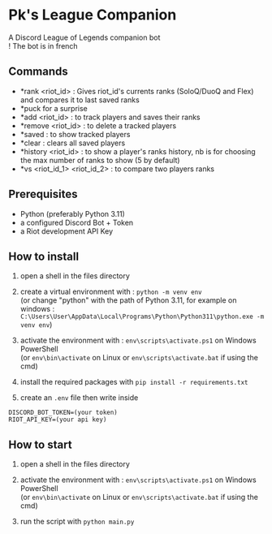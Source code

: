 # Pk's League Companion

A Discord League of Legends companion bot  
! The bot is in french

## Commands

- *rank <riot_id> : Gives riot_id's currents ranks (SoloQ/DuoQ and Flex) and compares it to last saved ranks
- *puck for a surprise
- *add <riot_id> : to track players and saves their ranks
- *remove <riot_id> : to delete a tracked players
- *saved : to show tracked players
- *clear : clears all saved players
- *history <riot_id> <nb> : to show a player's ranks history, nb is for choosing the max number of ranks to show (5 by default)
- *vs <queue> <riot_id_1> <riot_id_2> : to compare two players ranks

## Prerequisites

- Python (preferably Python 3.11)
- a configured Discord Bot + Token
- a Riot development API Key

## How to install

1. open a shell in the files directory

2. create a virtual environment with : `python -m venv env`  
(or change "python" with the path of Python 3.11, for example on windows : `C:\Users\User\AppData\Local\Programs\Python\Python311\python.exe -m venv env`)

3. activate the environment with : `env\scripts\activate.ps1` on Windows PowerShell  
(or `env\bin\activate` on Linux or `env\scripts\activate.bat` if using the cmd)

4. install the required packages with `pip install -r requirements.txt`

5. create an `.env` file then write inside 
```
DISCORD_BOT_TOKEN=(your token)
RIOT_API_KEY=(your api key)
```

## How to start

1. open a shell in the files directory

2. activate the environment with : `env\scripts\activate.ps1` on Windows PowerShell  
(or `env\bin\activate` on Linux or `env\scripts\activate.bat` if using the cmd)

3. run the script with `python main.py`
